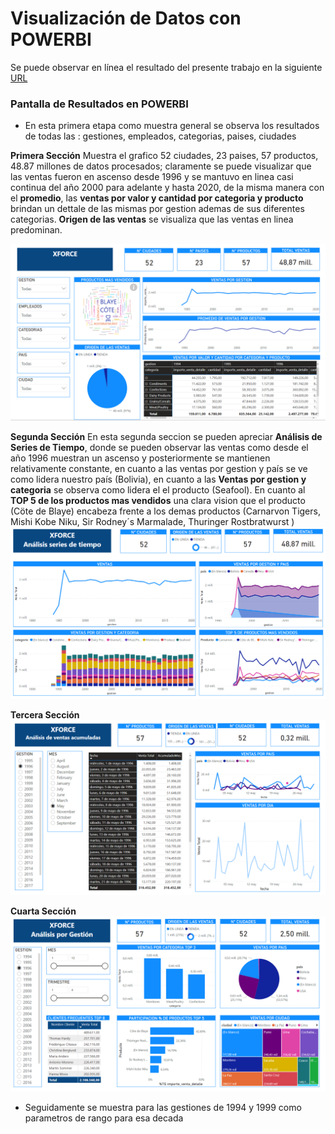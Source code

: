 # Visualización de Datos con POWERBI

Se puede observar en línea el resultado del presente trabajo en la siguiente [URL](https://app.powerbi.com/view?r=eyJrIjoiNmI5NzhiNGEtMzFkMS00ZDFlLTk0M2YtZjI2NWFlMWEyNWE1IiwidCI6IjZjMmRjZTcwLTVjZDMtNGQwZi04YjExLTI2ZjQ0NTQ5M2VmMSIsImMiOjl9)

### Pantalla de Resultados en POWERBI

- En esta primera etapa como muestra general se observa los resultados de todas las : gestiones, empleados, categorias, paises, ciudades

**Primera Sección**
Muestra el grafico 52 ciudades, 23 paises, 57 productos, 48.87 millones de datos procesados; claramente se puede visualizar que las ventas fueron en ascenso desde 1996 y se mantuvo en linea casi continua del año 2000 para adelante y hasta 2020, de la misma manera con el **promedio**, las **ventas por valor y cantidad por categoria y producto** brindan un dettale de las mismas por gestion ademas de sus diferentes categorias. **Origen de las ventas** se visualiza que las ventas en linea predominan.

![](img/primera_seccion_todo.png)

**Segunda Sección**
En esta segunda seccion se pueden apreciar **Análisis de Series de Tiempo**, donde se pueden observar las ventas como desde el año 1996 muestran un ascenso y posteriormente se mantienen relativamente constante, en cuanto a las ventas por gestion y país se ve como lidera nuestro país (Bolivia), en cuanto a las **Ventas por gestion y categoria** se observa como lidera el el producto (Seafool). En cuanto al **TOP 5 de los productos mas vendidos** una clara vision que el producto (Cöte de Blaye) encabeza frente a los demas productos (Carnarvon Tigers, Mishi Kobe Niku, Sir Rodney´s Marmalade, Thuringer Rostbratwurst
)
![](img/segunda_seccion_todo.PNG)

**Tercera Sección**
![](img/tercera_seccion_todo.PNG)

**Cuarta Sección**
![](img/cuarta_seccion_todo.PNG)

- Seguidamente se muestra para las gestiones de 1994 y 1999 como parametros de rango para esa decada



